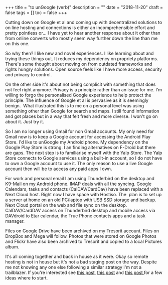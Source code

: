 +++
title = "to unGoogle (verb)"
description = ""
date = "2018-11-20"
draft = false
tags = []
toc = false
+++

Cutting down on Google et al and coming up with decentralized solutions to on line hosting and connections is either an incomprehensible effort and pretty pointless or... I have yet to hear another response about it other than from online converts who mostly seem way further down the line than me on this one. 

So why then? I like new and novel experiences. I like learning about and trying these things out. It reduces my dependency on propriety platforms. There's some thought about moving on from outdated frameworks and rights hungry solutions. Open source feels like I have more access, security and privacy to control.

On the other side it's about not being complicit with something that does not feel right anymore. Privacy is a principle rather than an issue for me. I'm willing to forgo the personalised Google experience to help protect the principle. The influence of Google et al is pervasive as it is seemingly benign.  What illustrated this is to me on a personal level was using something other than Google for search and maps. I still found information and got places but in a way that felt fresh and more diverse. I won't go on about it. Just try it.

So I am no longer using Gmail for non Gmail accounts. My only need for Gmail now is to keep a Google account for accessing the Android Play Store. I'd like to unGoogle my Android phone. My dependency on the Google Play Store is strong. I an finding alternatives on F-Droid but there are gaps. The next step is to familiarise myself with the Yalp Store. The Yalp Store connects to Google services using a built-in account, so I do not have to own a Google account to use it. The only reason to use a live Google account then will be to access any paid apps I own.

For work and personal email I am using Thunderbird on the desktop and K9-Mail on my Android phone. IMAP deals with all the syncing. Google Calendars, tasks and contacts (CalDAV/CardDav) have been replaced with a Next Cloud host. Right now I have space with Hostiso. The  plan is to set up a server at home on an old PC/laptop with USB SSD storage and backup.  Next Cloud portal on the web and file sync on the desktop. CalDAV/CardDAV access on Thunderbird desktop and mobile access via DAVdroid to Etar calendar, the True Phone contacts apps and a task manager.

Files on Google Drive have been archived on my Tresorit account. Files on DropBox and Mega will follow. Photos that were stored on Google Photos and Flickr have also been archived to Tresorit and copied to a local Pictures album.  

It's all coming together and back in house as it were. Okay so remote hosting is not in house but it's not a bad staging post on the way. Despite me not knowing any one else following a similar strategy I'm not a trailblazer. If you're interested see [this post](https://degooglisons-internet.org/en/), [this post](https://cyberinsider.com/google-alternatives/) and [this post ](https://disroot.org/en/about)for a few ideas where to start.